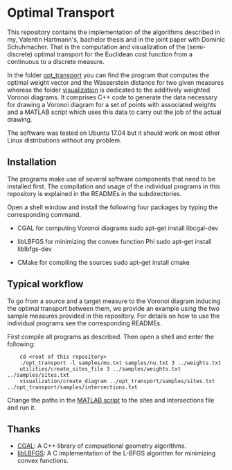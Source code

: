 # Optimal Transport
This repository contains the implementation of the algorithms described in my, Valentin Hartmann's, bachelor thesis and in the joint paper with Dominic Schuhmacher. That is the computation and visualization of the (semi-discrete) optimal transport for the Euclidean cost function from a continuous to a discrete measure.

In the folder [opt_transport](opt_transport) you can find the program that computes the optimal weight vector and the Wasserstein distance for two given measures whereas the folder [visualization](visualization) is dedicated to the additively weighted Voronoi diagrams. It comprises C++ code to generate the data necessary for drawing a Voronoi diagram for a set of points with associated weights and a MATLAB script which uses this data to carry out the job of the actual drawing.

The software was tested on Ubuntu 17.04 but it should work on most other Linux distributions without any problem.


## Installation
The programs make use of several software components that need to be installed first. The compilation and usage of the individual programs in this repository is explained in the READMEs in the subdirectories.

Open a shell window and install the following four packages by typing the corresponding command.

- CGAL for computing Voronoi diagrams
        sudo apt-get install libcgal-dev

- libLBFGS for minimizing the convex function Phi
        sudo apt-get install liblbfgs-dev

- CMake for compiling the sources
        sudo apt-get install cmake


## Typical workflow
To go from a source and a target measure to the Voronoi diagram inducing the optimal transport between them, we provide an example using the two sample measures provided in this repository. For details on how to use the individual programs see the corresponding READMEs.

First compile all programs as described. Then open a shell and enter the following:

        cd <root of this repository>
        ./opt_transport -l samples/mu.txt samples/nu.txt 3 ../weights.txt
        utilities/create_sites_file 3 ../samples/weights.txt ../samples/sites.txt
        visualization/create_diagram ../opt_transport/samples/sites.txt ../opt_transport/samples/intersections.txt

Change the paths in the [MATLAB script](visualization/plot_voronoi_diagram.m) to the sites and intersections file and run it.


## Thanks
- [CGAL](http://www.cgal.org/): A C++ library of compuational geometry algorithms.
- [libLBFGS](http://www.chokkan.org/software/liblbfgs/): A C implementation of the L-BFGS algorithm for minimizing convex functions.
